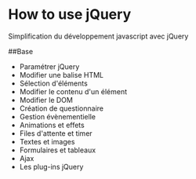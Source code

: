 # How to use jQuery
Simplification du développement javascript avec jQuery

##Base
- Paramétrer jQuery
- Modifier une balise HTML
- Sélection d'éléments
- Modifier le contenu d'un élément
- Modifier le DOM
- Création de questionnaire
- Gestion évènementielle
- Animations et effets
- Files d'attente et timer
- Textes et images
- Formulaires et tableaux
- Ajax
- Les plug-ins jQuery